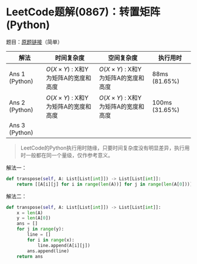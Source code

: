 # LeetCode题解(0867)：转置矩阵(Python)

题目：[原题链接](https://leetcode-cn.com/problems/transpose-matrix/)（简单）

| 解法           | 时间复杂度                         | 空间复杂度                         | 执行用时       |
| -------------- | ---------------------------------- | ---------------------------------- | -------------- |
| Ans 1 (Python) | $O(X×Y)$ : X和Y为矩阵A的宽度和高度 | $O(X×Y)$ : X和Y为矩阵A的宽度和高度 | 88ms (81.65%)  |
| Ans 2 (Python) | $O(X×Y)$ : X和Y为矩阵A的宽度和高度 | $O(X×Y)$ : X和Y为矩阵A的宽度和高度 | 100ms (31.65%) |
| Ans 3 (Python) |                                    |                                    |                |

>  LeetCode的Python执行用时随缘，只要时间复杂度没有明显差异，执行用时一般都在同一个量级，仅作参考意义。

解法一：

```python
def transpose(self, A: List[List[int]]) -> List[List[int]]:
    return [[A[i][j] for i in range(len(A))] for j in range(len(A[0]))]
```

解法二：

```python
def transpose(self, A: List[List[int]]) -> List[List[int]]:
    x = len(A)
    y = len(A[0])
    ans = []
    for j in range(y):
        line = []
        for i in range(x):
            line.append(A[i][j])
        ans.append(line)
    return ans
```